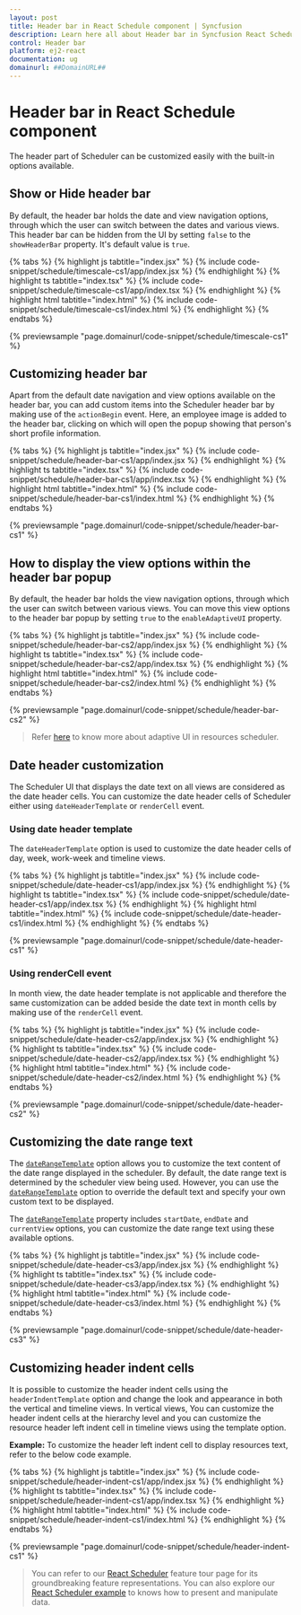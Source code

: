 ```yaml
---
layout: post
title: Header bar in React Schedule component | Syncfusion
description: Learn here all about Header bar in Syncfusion React Schedule component of Syncfusion Essential JS 2 and more.
control: Header bar 
platform: ej2-react
documentation: ug
domainurl: ##DomainURL##
---
```


# Header bar in React Schedule component

The header part of Scheduler can be customized easily with the built-in options available.

## Show or Hide header bar

By default, the header bar holds the date and view navigation options, through which the user can switch between the dates and various views. This header bar can be hidden from the UI by setting `false` to the `showHeaderBar` property. It's default value is `true`.

{% tabs %}
{% highlight js tabtitle="index.jsx" %}
{% include code-snippet/schedule/timescale-cs1/app/index.jsx %}
{% endhighlight %}
{% highlight ts tabtitle="index.tsx" %}
{% include code-snippet/schedule/timescale-cs1/app/index.tsx %}
{% endhighlight %}
{% highlight html tabtitle="index.html" %}
{% include code-snippet/schedule/timescale-cs1/index.html %}
{% endhighlight %}
{% endtabs %}
        
{% previewsample "page.domainurl/code-snippet/schedule/timescale-cs1" %}

## Customizing header bar

Apart from the default date navigation and view options available on the header bar, you can add custom items into the Scheduler header bar by making use of the `actionBegin` event. Here, an employee image is added to the header bar, clicking on which will open the popup showing that person's short profile information.

{% tabs %}
{% highlight js tabtitle="index.jsx" %}
{% include code-snippet/schedule/header-bar-cs1/app/index.jsx %}
{% endhighlight %}
{% highlight ts tabtitle="index.tsx" %}
{% include code-snippet/schedule/header-bar-cs1/app/index.tsx %}
{% endhighlight %}
{% highlight html tabtitle="index.html" %}
{% include code-snippet/schedule/header-bar-cs1/index.html %}
{% endhighlight %}
{% endtabs %}
        
{% previewsample "page.domainurl/code-snippet/schedule/header-bar-cs1" %}

## How to display the view options within the header bar popup

By default, the header bar holds the view navigation options, through which the user can switch between various views. You can move this view options to the header bar popup by setting `true` to the `enableAdaptiveUI` property.

{% tabs %}
{% highlight js tabtitle="index.jsx" %}
{% include code-snippet/schedule/header-bar-cs2/app/index.jsx %}
{% endhighlight %}
{% highlight ts tabtitle="index.tsx" %}
{% include code-snippet/schedule/header-bar-cs2/app/index.tsx %}
{% endhighlight %}
{% highlight html tabtitle="index.html" %}
{% include code-snippet/schedule/header-bar-cs2/index.html %}
{% endhighlight %}
{% endtabs %}
        
{% previewsample "page.domainurl/code-snippet/schedule/header-bar-cs2" %}

> Refer [here](./resources/#adaptive-ui-in-desktop) to know more about adaptive UI in resources scheduler.

## Date header customization

The Scheduler UI that displays the date text on all views are considered as the date header cells. You can customize the date header cells of Scheduler either using `dateHeaderTemplate` or `renderCell` event.

### Using date header template

The `dateHeaderTemplate` option is used to customize the date header cells of day, week, work-week and timeline views.

{% tabs %}
{% highlight js tabtitle="index.jsx" %}
{% include code-snippet/schedule/date-header-cs1/app/index.jsx %}
{% endhighlight %}
{% highlight ts tabtitle="index.tsx" %}
{% include code-snippet/schedule/date-header-cs1/app/index.tsx %}
{% endhighlight %}
{% highlight html tabtitle="index.html" %}
{% include code-snippet/schedule/date-header-cs1/index.html %}
{% endhighlight %}
{% endtabs %}
        
{% previewsample "page.domainurl/code-snippet/schedule/date-header-cs1" %}

### Using renderCell event

In month view, the date header template is not applicable and therefore the same customization can be added beside the date text in month cells by making use of the `renderCell` event.

{% tabs %}
{% highlight js tabtitle="index.jsx" %}
{% include code-snippet/schedule/date-header-cs2/app/index.jsx %}
{% endhighlight %}
{% highlight ts tabtitle="index.tsx" %}
{% include code-snippet/schedule/date-header-cs2/app/index.tsx %}
{% endhighlight %}
{% highlight html tabtitle="index.html" %}
{% include code-snippet/schedule/date-header-cs2/index.html %}
{% endhighlight %}
{% endtabs %}
        
{% previewsample "page.domainurl/code-snippet/schedule/date-header-cs2" %}

## Customizing the date range text

The [`dateRangeTemplate`](https://ej2.syncfusion.com/react/documentation/api/schedule/#daterangetemplate) option allows you to customize the text content of the date range displayed in the scheduler. By default, the date range text is determined by the scheduler view being used. However, you can use the [`dateRangeTemplate`](https://ej2.syncfusion.com/react/documentation/api/schedule/#daterangetemplate) option to override the default text and specify your own custom text to be displayed.

The [`dateRangeTemplate`](https://ej2.syncfusion.com/react/documentation/api/schedule/#daterangetemplate) property includes `startDate`, `endDate` and `currentView` options, you can customize the date range text using these available options.

{% tabs %}
{% highlight js tabtitle="index.jsx" %}
{% include code-snippet/schedule/date-header-cs3/app/index.jsx %}
{% endhighlight %}
{% highlight ts tabtitle="index.tsx" %}
{% include code-snippet/schedule/date-header-cs3/app/index.tsx %}
{% endhighlight %}
{% highlight html tabtitle="index.html" %}
{% include code-snippet/schedule/date-header-cs3/index.html %}
{% endhighlight %}
{% endtabs %}
        
{% previewsample "page.domainurl/code-snippet/schedule/date-header-cs3" %}

## Customizing header indent cells

It is possible to customize the header indent cells using the `headerIndentTemplate` option and change the look and appearance in both the vertical and timeline views. In vertical views, You can customize the header indent cells at the hierarchy level and you can customize the resource header left indent cell in timeline views using the template option.

**Example:** To customize the header left indent cell to display resources text, refer to the below code example.

{% tabs %}
{% highlight js tabtitle="index.jsx" %}
{% include code-snippet/schedule/header-indent-cs1/app/index.jsx %}
{% endhighlight %}
{% highlight ts tabtitle="index.tsx" %}
{% include code-snippet/schedule/header-indent-cs1/app/index.tsx %}
{% endhighlight %}
{% highlight html tabtitle="index.html" %}
{% include code-snippet/schedule/header-indent-cs1/index.html %}
{% endhighlight %}
{% endtabs %}
        
{% previewsample "page.domainurl/code-snippet/schedule/header-indent-cs1" %}

> You can refer to our [React Scheduler](https://www.syncfusion.com/react-ui-components/react-scheduler) feature tour page for its groundbreaking feature representations. You can also explore our [React Scheduler example](https://ej2.syncfusion.com/react/demos/#/material/schedule/overview) to knows how to present and manipulate data.
